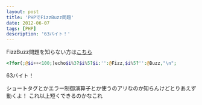 ```yaml
---
layout: post
title: 'PHPでFizzBuzz問題'
date: 2012-06-07
tags: [PHP]
description: '63バイト！'
---
```


FizzBuzz問題を知らない方は[こちら](http://ja.wikipedia.org/wiki/Fizz_Buzz 'Fizz Buzz – Wikipedia')

``` php
<?for(;@$i++<100;)echo$i%3?$i%5?$i:'':@Fizz,$i%5?'':@Buzz,"\n";
```

63バイト！

ショートタグとかエラー制御演算子とか使うのアリなのか知らんけどとりあえず動くよ！
これ以上短くできるのかなこれ   

<!--
### [2012/7/29追記] どうしようもないbot作りました
[@FizzBuzz_bot](https://twitter.com/FizzBuzz_bot)
5分間隔でFizzBuzzし続けます。
**それだけです。**
-->

 [1]: http://ja.wikipedia.org/wiki/Fizz_Buzz
